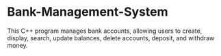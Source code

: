 # Bank-Management-System
This C++ program manages bank accounts, allowing users to create, display, search, update balances, delete accounts, deposit, and withdraw money.

